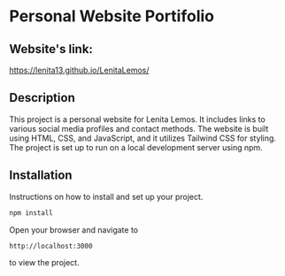 # Personal Website Portifolio
## Website's link:

https://lenita13.github.io/LenitaLemos/


## Description
This project is a personal website for Lenita Lemos. It includes links to various social media profiles and contact methods. The website is built using HTML, CSS, and JavaScript, and it utilizes Tailwind CSS for styling. The project is set up to run on a local development server using npm.

## Installation
Instructions on how to install and set up your project.

```bash
npm install
```
Open your browser and navigate to 
```bash
http://localhost:3000
```
to view the project.
